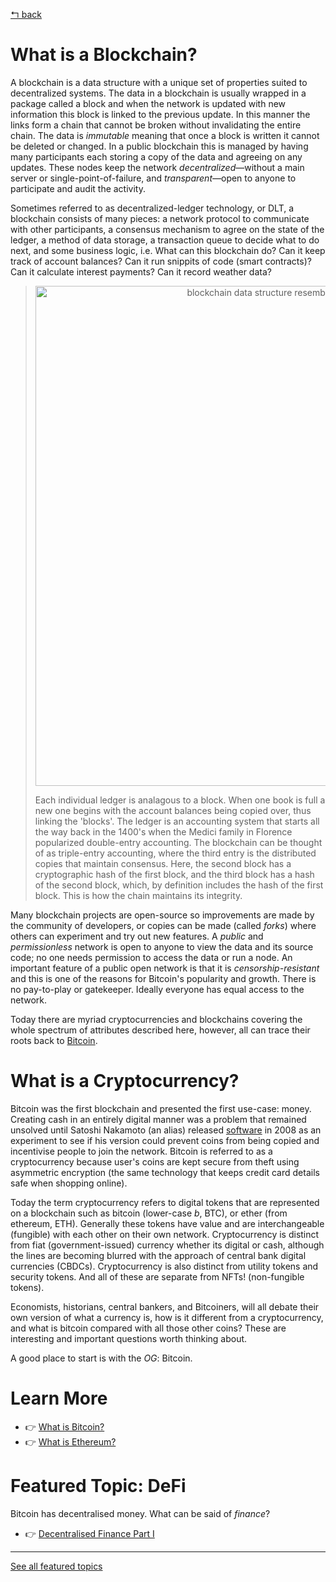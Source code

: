 [↰ back](https://github.com/millecodex/BlockchainNZ_education#readme)

# What is a Blockchain?
A blockchain is a data structure with a unique set of properties suited to decentralized systems. The data in a blockchain is usually wrapped in a package called a block and when the network is updated with new information this block is linked to the previous update. In this manner the links form a chain that cannot be broken without invalidating the entire chain. The data is *immutable* meaning that once a block is written it cannot be deleted or changed. In a public blockchain this is managed by having many participants each storing a copy of the data and agreeing on any updates. These nodes keep the network *decentralized*—without a main server or single-point-of-failure, and *transparent*—open to anyone to participate and audit the activity. 

Sometimes referred to as decentralized-ledger technology, or DLT, a blockchain consists of many pieces: a network protocol to communicate with other participants, a consensus mechanism to agree on the state of the ledger, a method of data storage, a transaction queue to decide what to do next, and some business logic, i.e. What can this blockchain do? Can it keep track of account balances? Can it run snippits of code (smart contracts)? Can it calculate interest payments? Can it record weather data?

> <p align="center"><img width="800" alt="blockchain data structure resembles ledger books" src="https://user-images.githubusercontent.com/39792005/152084209-bbde7db2-ddef-4f1b-bc98-354c0bc2e2ed.PNG"></p>
> 
> Each individual ledger is analagous to a block. When one book is full a new one begins with the account balances being copied over, thus linking the 'blocks'. The ledger is an accounting system that starts all the way back in the 1400's when the Medici family in Florence popularized double-entry accounting. The blockchain can be thought of as triple-entry accounting, where the third entry is the distributed copies that maintain consensus. Here, the second block has a cryptographic hash of the first block, and the third block has a hash of the second block, which, by definition includes the hash of the first block. This is how the chain maintains its integrity.

Many blockchain projects are open-source so improvements are made by the community of developers, or copies can be made (called *forks*) where others can experiment and try out new features. A *public* and *permissionless* network is open to anyone to view the data and its source code; no one needs permission to access the data or run a node. An important feature of a public open network is that it is *censorship-resistant* and this is one of the reasons for Bitcoin's popularity and growth. There is no pay-to-play or gatekeeper. Ideally everyone has equal access to the network.

Today there are myriad cryptocurrencies and blockchains covering the whole spectrum of attributes described here, however, all can trace their roots back to [Bitcoin](bitcoin.md).

# What is a Cryptocurrency?
Bitcoin was the first blockchain and presented the first use-case: money. Creating cash in an entirely digital manner was a problem that remained unsolved until Satoshi Nakamoto (an alias) released [software](https://bitcointalk.org/index.php?topic=382374.0) in 2008 as an experiment to see if his version could prevent coins from being copied and incentivise people to join the network. Bitcoin is referred to as a cryptocurrency because user's coins are kept secure from theft using asymmetric encryption (the same technology that keeps credit card details safe when shopping online). 

Today the term cryptocurrency refers to digital tokens that are represented on a blockchain such as bitcoin (lower-case *b*, BTC), or ether (from ethereum, ETH). Generally these tokens have value and are interchangeable (fungible) with each other on their own network. Cryptocurrency is distinct from fiat (government-issued) currency whether its digital or cash, although the lines are becoming blurred with the approach of central bank digital currencies (CBDCs). Cryptocurrency is also distinct from utility tokens and security tokens. And all of these are separate from NFTs! (non-fungible tokens).

Economists, historians, central bankers, and Bitcoiners, will all debate their own version of what a currency is, how is it different from a cryptocurrency, and what is bitcoin compared with all those other coins? These are interesting and important questions worth thinking about. 

A good place to start is with the *OG*: Bitcoin.

# Learn More
* :point_right: [What is Bitcoin?](bitcoin.md)
* :point_right: [What is Ethereum?](ethereum.md)

# Featured Topic: DeFi
Bitcoin has decentralised money. What can be said of *finance*?
* :point_right: [Decentralised Finance Part I](defi.md)
---
[See all featured topics](../featured.md)
